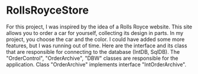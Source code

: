 # RollsRoyceStore

For this project, I was inspired by the idea of a Rolls Royce website. This site allows you to order a car for yourself, collecting its design in parts. In my project, you choose the car and the color. I could have added some more features, but I was running out of time. Here are the interface and its class that are responsible for connecting to the database (IntDB, SqlDB). The "OrderControl", "OrderArchive", "DBW" classes are responsible for the application. Class "OrderArchive" implements interface "IntOrderArchive".
